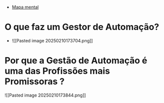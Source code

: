 - [Mapa mental ](https://www.mindmeister.com/app/map/3259014223?t=QsCTsfsThI)
# O que faz um Gestor de Automação?
- ![[Pasted image 20250210173704.png]]
# Por que a Gestão de Automação é uma das Profissões mais Promissoras ?
![[Pasted image 20250210173844.png]]